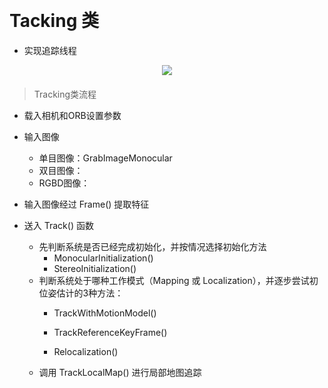 &emsp;
# Tacking 类
- 实现追踪线程
<div align="center">
    <image src="./imgs/13-1.png" width = >
    <h4></h>
</div>

>Tracking类流程
- 载入相机和ORB设置参数

- 输入图像
    - 单目图像：GrabImageMonocular
    - 双目图像：
    - RGBD图像：
- 输入图像经过 Frame() 提取特征
- 送入 Track() 函数
    - 先判断系统是否已经完成初始化，并按情况选择初始化方法
        - MonocularInitialization()
        - StereoInitialization()
    - 判断系统处于哪种工作模式（Mapping 或 Localization），并逐步尝试初位姿估计的3种方法：
        - TrackWithMotionModel()

        - TrackReferenceKeyFrame()
        - Relocalization()
    - 调用 TrackLocalMap() 进行局部地图追踪



